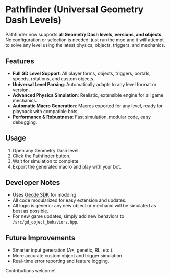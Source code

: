 # Pathfinder (Universal Geometry Dash Levels)

Pathfinder now supports **all Geometry Dash levels, versions, and objects**. No configuration or selection is needed: just run the mod and it will attempt to solve any level using the latest physics, objects, triggers, and mechanics.

## Features

- **Full GD Level Support**: All player forms, objects, triggers, portals, speeds, rotations, and custom objects.
- **Universal Level Parsing**: Automatically adapts to any level format or version.
- **Advanced Physics Simulation**: Realistic, extensible engine for all game mechanics.
- **Automatic Macro Generation**: Macros exported for any level, ready for playback with compatible bots.
- **Performance & Robustness**: Fast simulation, modular code, easy debugging.

## Usage

1. Open any Geometry Dash level.
2. Click the Pathfinder button.
3. Wait for simulation to complete.
4. Export the generated macro and play with your bot.

## Developer Notes

- Uses [Geode SDK](https://docs.geode-sdk.org/) for modding.
- All code modularized for easy extension and updates.
- All logic is generic: any new object or mechanic will be simulated as best as possible.
- For new game updates, simply add new behaviors to `/src/gd_object_behaviors.hpp`.

## Future Improvements

- Smarter input generation (A*, genetic, RL, etc.).
- More accurate custom object and trigger simulation.
- Real-time error reporting and feature logging.

Contributions welcome!
